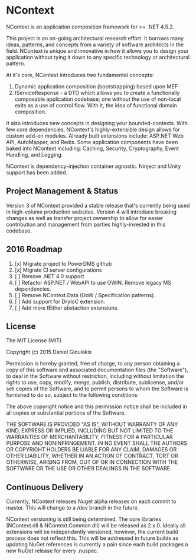 NContext
========
NContext is an application composition framework for >= .NET 4.5.2.

This project is an on-going architectural research effort. It borrows many
ideas, patterns, and concepts from a variety of software architects in the
field. NContext is unique and innovative in how it allows you to design your
application without tying it down to any specific technology or architectural
pattern.

At it's core, NContext introduces two fundamental concepts: 
  1. Dynamic application composition (bootstrapping) based upon MEF  
  2. IServiceResponse - a DTO which allows you to create a functionally composable application codebase; one without the use of non-local exits as a use of control flow. With it, the idea of functional domain composition.

It also introduces new concepts in designing your bounded-contexts. With few
core dependencies, NContext's highly-extensible design allows for custom add-on
modules. Already built extensions include: ASP.NET Web API, AutoMapper, and Redis. Some application components have 
been baked into NContext including: Caching, Security, Cryptography, Event Handling, 
and Logging.

NContext is dependency-injection container agnostic. Ninject and Unity support
has been added.

Project Management & Status
---------------------------
Version 3 of NContext provided a stable release that's currently being used in 
high-volume production websites.  Version 4 will introduce breaking changes as 
well as transfer project ownership to allow for easier contribution and management 
from parties highly-invested in this codebase.

2016 Roadmap
------------
  1. [x] Migrate project to PowerDMS github
  2. [x] Migrate CI server configurations
  3. [ ] Remove .NET 4.0 support
  4. [ ] Refactor ASP.NET / WebAPI to use OWIN. Remove legacy MS dependencies.
  5. [ ] Remove NContext.Data (UoW / Specification patterns).
  6. [ ] Add support for DryIoC extension.
  7. [ ] Add more IEither abstaction extensions.

License
-------
The MIT License (MIT)

Copyright (c) 2015 Daniel Gioulakis

Permission is hereby granted, free of charge, to any person obtaining a copy
of this software and associated documentation files (the "Software"), to deal
in the Software without restriction, including without limitation the rights
to use, copy, modify, merge, publish, distribute, sublicense, and/or sell
copies of the Software, and to permit persons to whom the Software is
furnished to do so, subject to the following conditions:

The above copyright notice and this permission notice shall be included in
all copies or substantial portions of the Software.

THE SOFTWARE IS PROVIDED "AS IS", WITHOUT WARRANTY OF ANY KIND, EXPRESS OR
IMPLIED, INCLUDING BUT NOT LIMITED TO THE WARRANTIES OF MERCHANTABILITY,
FITNESS FOR A PARTICULAR PURPOSE AND NONINFRINGEMENT. IN NO EVENT SHALL THE
AUTHORS OR COPYRIGHT HOLDERS BE LIABLE FOR ANY CLAIM, DAMAGES OR OTHER
LIABILITY, WHETHER IN AN ACTION OF CONTRACT, TORT OR OTHERWISE, ARISING FROM,
OUT OF OR IN CONNECTION WITH THE SOFTWARE OR THE USE OR OTHER DEALINGS IN
THE SOFTWARE.

Continuous Delivery
-------------------
Currently, NContext releases Nuget alpha releases on each commit to master.  This will change to a /dev branch in the future.

NContext versioning is still being determined. The core libraries (NContext.dll & 
NContext.Common.dll) will be released as 2.x.0. Ideally all extensions will be 
independently versioned, however, the current build process does not reflect this. 
This will be addressed in future builds as updating NuGet references is currently a 
pain since each build packages a new NuGet release for every .nuspec.
